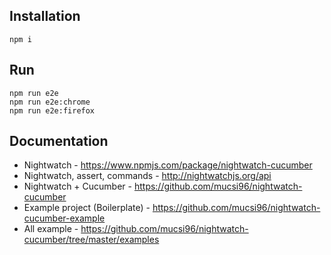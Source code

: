 ## Installation
```
npm i
```

## Run
```
npm run e2e
npm run e2e:chrome
npm run e2e:firefox
```

## Documentation
  * Nightwatch - https://www.npmjs.com/package/nightwatch-cucumber
  * Nightwatch, assert, commands - http://nightwatchjs.org/api
  * Nightwatch + Cucumber - https://github.com/mucsi96/nightwatch-cucumber
  * Example project (Boilerplate) - https://github.com/mucsi96/nightwatch-cucumber-example
  * All example - https://github.com/mucsi96/nightwatch-cucumber/tree/master/examples

